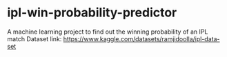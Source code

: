 # ipl-win-probability-predictor
A machine learning project to find out the winning probability of an IPL match
Dataset link:
https://www.kaggle.com/datasets/ramjidoolla/ipl-data-set

